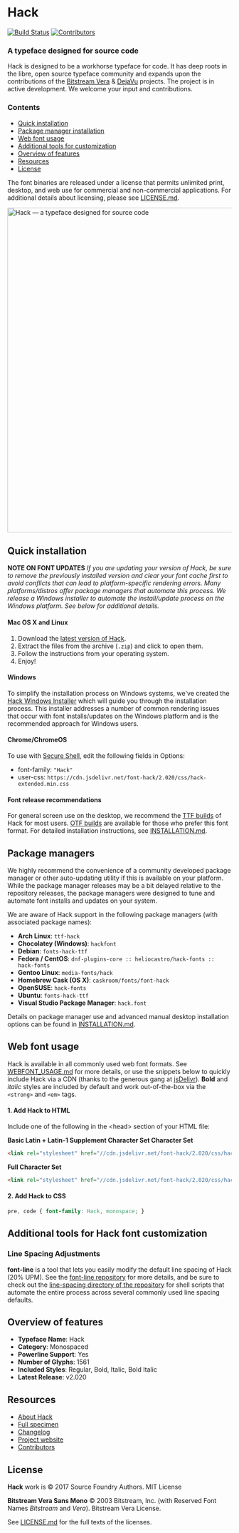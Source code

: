 
# Hack

[![Build Status](https://travis-ci.org/source-foundry/Hack.svg?branch=master)](https://travis-ci.org/source-foundry/Hack) [![Contributors](https://img.shields.io/badge/contributors-107-orange.svg?style=flat)](https://github.com/chrissimpkins/Hack/blob/master/docs/CONTRIBUTORS.md)

### A typeface designed for source code

Hack is designed to be a workhorse typeface for code. It has deep roots in the libre, open source typeface community and expands upon the contributions of the [Bitstream Vera](https://www.gnome.org/fonts/) &amp; [DejaVu](http://dejavu-fonts.org/wiki/Main_Page) projects.  The project is in active development.  We welcome your input and contributions.

### Contents

* [Quick installation](#user-content-quick-installation)
* [Package manager installation](#user-content-package-managers)
* [Web font usage](#user-content-web-font-usage)
* [Additional tools for customization](#additional-tools-for-hack-font-customization)
* [Overview of features](#user-content-overview-of-features)
* [Resources](#user-content-resources)
* [License](#user-content-license)

The font binaries are released under a license that permits unlimited print, desktop, and web use for commercial and non-commercial applications. For additional details about licensing, please see [LICENSE.md](LICENSE.md).

<a href="https://sourcefoundry.org/hack/"><img src="img/hack-specimen-2.png" alt="Hack &mdash; a typeface designed for source code" width="728"></a>

## Quick installation

**NOTE ON FONT UPDATES**
*If you are updating your version of Hack, be sure to remove the previously installed version and clear your font cache first to avoid conflicts that can lead to platform-specific rendering errors.  Many platforms/distros offer package managers that automate this process. We release a Windows installer to automate the install/update process on the Windows platform. See below for additional details.*

#### Mac OS X and Linux

1. Download the [latest version of Hack][ttf_latest].
2. Extract the files from the archive (`.zip`) and click to open them.
3. Follow the instructions from your operating system.
4. Enjoy!

#### Windows

To simplify the installation process on Windows systems, we've created the [Hack Windows Installer](https://github.com/source-foundry/Hack-windows-installer/releases/latest) which will guide you through the installation process. This installer addresses a number of common rendering issues that occur with font installs/updates on the Windows platform and is the recommended approach for Windows users.

#### Chrome/ChromeOS

To use with [Secure Shell](https://chrome.google.com/webstore/detail/secure-shell/pnhechapfaindjhompbnflcldabbghjo),
edit the following fields in Options:

  - font-family: `"Hack"`
  - user-css: `https://cdn.jsdelivr.net/font-hack/2.020/css/hack-extended.min.css`

#### Font release recommendations

For general screen use on the desktop, we recommend the [TTF builds][ttf_latest] of Hack for most users.  [OTF builds][otf_latest] are available for those who prefer this font format. For detailed installation instructions, see [INSTALLATION.md](docs/INSTALLATION.md).


## Package managers

We highly recommend the convenience of a community developed package manager or other auto-updating utility if this is available on your platform. While the package manager releases may be a bit delayed relative to the repository releases, the package managers were designed to tune and automate font installs and updates on your system.

We are aware of Hack support in the following package managers (with associated package names):

- **Arch Linux**: `ttf-hack`
- **Chocolatey (Windows)**: `hackfont`
- **Debian**: `fonts-hack-ttf`
- **Fedora / CentOS**: `dnf-plugins-core :: heliocastro/hack-fonts :: hack-fonts`
- **Gentoo Linux**: `media-fonts/hack`
- **Homebrew Cask (OS X)**: `caskroom/fonts/font-hack`
- **OpenSUSE**: `hack-fonts`
- **Ubuntu**: `fonts-hack-ttf`
- **Visual Studio Package Manager**: `hack.font`

Details on package manager use and advanced manual desktop installation options can be found in [INSTALLATION.md](docs/INSTALLATION.md).

## Web font usage

Hack is available in all commonly used web font formats. See [WEBFONT_USAGE.md](docs/WEBFONT_USAGE.md) for more details, or use the snippets below to quickly include Hack via a CDN (thanks to the generous gang at [jsDelivr](https://github.com/jsdelivr/jsdelivr)). **Bold** and *italic* styles are included by default and work out-of-the-box via the `<strong>` and `<em>` tags.

#### 1. Add Hack to HTML

Include one of the following in the &lt;head&gt; section of your HTML file:

**Basic Latin + Latin-1 Supplement Character Set Character Set**

```html
<link rel="stylesheet" href="//cdn.jsdelivr.net/font-hack/2.020/css/hack.min.css">
```

**Full Character Set**

```html
<link rel="stylesheet" href="//cdn.jsdelivr.net/font-hack/2.020/css/hack-extended.min.css">
```

#### 2. Add Hack to CSS


```css
pre, code { font-family: Hack, monospace; }
```

## Additional tools for Hack font customization

### Line Spacing Adjustments

**font-line** is a tool that lets you easily modify the default line spacing of Hack (20% UPM). See the [font-line repository](https://github.com/source-foundry/font-line) for more details, and be sure to check out the [line-spacing directory of the repository](https://github.com/chrissimpkins/Hack/tree/master/tools/line-spacing) for shell scripts that automate the entire process across several commonly used line spacing defaults.

## Overview of features

- **Typeface Name**: Hack
- **Category**: Monospaced
- **Powerline Support**: Yes
- **Number of Glyphs**: 1561
- **Included Styles**: Regular, Bold, Italic, Bold Italic
- **Latest Release**: v2.020

## Resources
* [About Hack](docs/ABOUT.md)
* [Full specimen](http://source-foundry.github.io/Hack/font-specimen.html)
* [Changelog](CHANGELOG.md)
* [Project website](http://sourcefoundry.org/hack/)
* [Contributors](docs/CONTRIBUTORS.md)


## License

**Hack** work is &copy; 2017 Source Foundry Authors. MIT License

**Bitstream Vera Sans Mono** &copy; 2003 Bitstream, Inc. (with Reserved Font Names _Bitstream_ and _Vera_). Bitstream Vera License.

See [LICENSE.md](https://github.com/source-foundry/Hack/blob/master/LICENSE.md) for the full texts of the licenses.



<!-- THE FOLLOWING LINKS ARE ALSO USED IN INSTALLATION.MD -->

[otf_latest]: https://github.com/chrissimpkins/Hack/releases/download/v2.020/Hack-v2_020-otf.zip
[ttf_latest]: https://github.com/chrissimpkins/Hack/releases/download/v2.020/Hack-v2_020-ttf.zip
